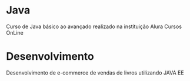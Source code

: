 # Java
Curso de Java básico ao avançado realizado na instituição Alura Cursos OnLine

# Desenvolvimento
Desenvolvimento de e-commerce de vendas de livros utilizando JAVA EE

